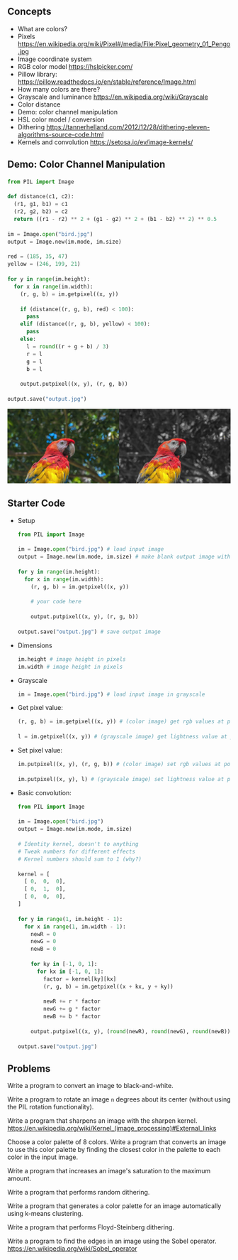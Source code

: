 ## Concepts

- What are colors?
- Pixels https://en.wikipedia.org/wiki/Pixel#/media/File:Pixel_geometry_01_Pengo.jpg
- Image coordinate system
- RGB color model https://hslpicker.com/
- Pillow library: https://pillow.readthedocs.io/en/stable/reference/Image.html
- How many colors are there?
- Grayscale and luminance https://en.wikipedia.org/wiki/Grayscale
- Color distance
- Demo: color channel manipulation
- HSL color model / conversion
- Dithering https://tannerhelland.com/2012/12/28/dithering-eleven-algorithms-source-code.html
- Kernels and convolution https://setosa.io/ev/image-kernels/

## Demo: Color Channel Manipulation

```py
from PIL import Image

def distance(c1, c2):
  (r1, g1, b1) = c1
  (r2, g2, b2) = c2
  return ((r1 - r2) ** 2 + (g1 - g2) ** 2 + (b1 - b2) ** 2) ** 0.5

im = Image.open("bird.jpg")
output = Image.new(im.mode, im.size)

red = (185, 35, 47)
yellow = (246, 199, 21)

for y in range(im.height):
  for x in range(im.width):
    (r, g, b) = im.getpixel((x, y))

    if (distance((r, g, b), red) < 100):
      pass
    elif (distance((r, g, b), yellow) < 100):
      pass
    else:
      l = round((r + g + b) / 3)
      r = l
      g = l
      b = l

    output.putpixel((x, y), (r, g, b))

output.save("output.jpg")

```

![color channel demo](demo.jpg)

## Starter Code

- Setup

  ```py
  from PIL import Image

  im = Image.open("bird.jpg") # load input image
  output = Image.new(im.mode, im.size) # make blank output image with same dimension as input

  for y in range(im.height):
    for x in range(im.width):
      (r, g, b) = im.getpixel((x, y))

      # your code here

      output.putpixel((x, y), (r, g, b))

  output.save("output.jpg") # save output image
  ```

- Dimensions

  ```py
  im.height # image height in pixels
  im.width # image height in pixels
  ```

- Grayscale

  ```py
  im = Image.open("bird.jpg") # load input image in grayscale
  ```

- Get pixel value:

  ```py
  (r, g, b) = im.getpixel((x, y)) # (color image) get rgb values at position x, y

  l = im.getpixel((x, y)) # (grayscale image) get lightness value at position x, y
  ```

- Set pixel value:

  ```py
  im.putpixel((x, y), (r, g, b)) # (color image) set rgb values at position x, y

  im.putpixel((x, y), l) # (grayscale image) set lightness value at position x, y
  ```

- Basic convolution:

  ```py
  from PIL import Image

  im = Image.open("bird.jpg")
  output = Image.new(im.mode, im.size)

  # Identity kernel, doesn't to anything
  # Tweak numbers for different effects
  # Kernel numbers should sum to 1 (why?)

  kernel = [
    [ 0,  0,  0],
    [ 0,  1,  0],
    [ 0,  0,  0],
  ]

  for y in range(1, im.height - 1):
    for x in range(1, im.width - 1):
      newR = 0
      newG = 0
      newB = 0

      for ky in [-1, 0, 1]:
        for kx in [-1, 0, 1]:
          factor = kernel[ky][kx]
          (r, g, b) = im.getpixel((x + kx, y + ky))

          newR += r * factor
          newG += g * factor
          newB += b * factor

      output.putpixel((x, y), (round(newR), round(newG), round(newB)))

  output.save("output.jpg")
  ```

## Problems

Write a program to convert an image to black-and-white.

Write a program to rotate an image `n` degrees about its center (without using the PIL rotation functionality).

Write a program that sharpens an image with the sharpen kernel. https://en.wikipedia.org/wiki/Kernel_(image_processing)#External_links

Choose a color palette of 8 colors. Write a program that converts an image to use this color palette by finding the closest color in the palette to each color in the input image.

Write a program that increases an image's saturation to the maximum amount.

Write a program that performs random dithering.

Write a program that generates a color palette for an image automatically using k-means clustering.

Write a program that performs Floyd-Steinberg dithering.

Write a program to find the edges in an image using the Sobel operator. https://en.wikipedia.org/wiki/Sobel_operator
